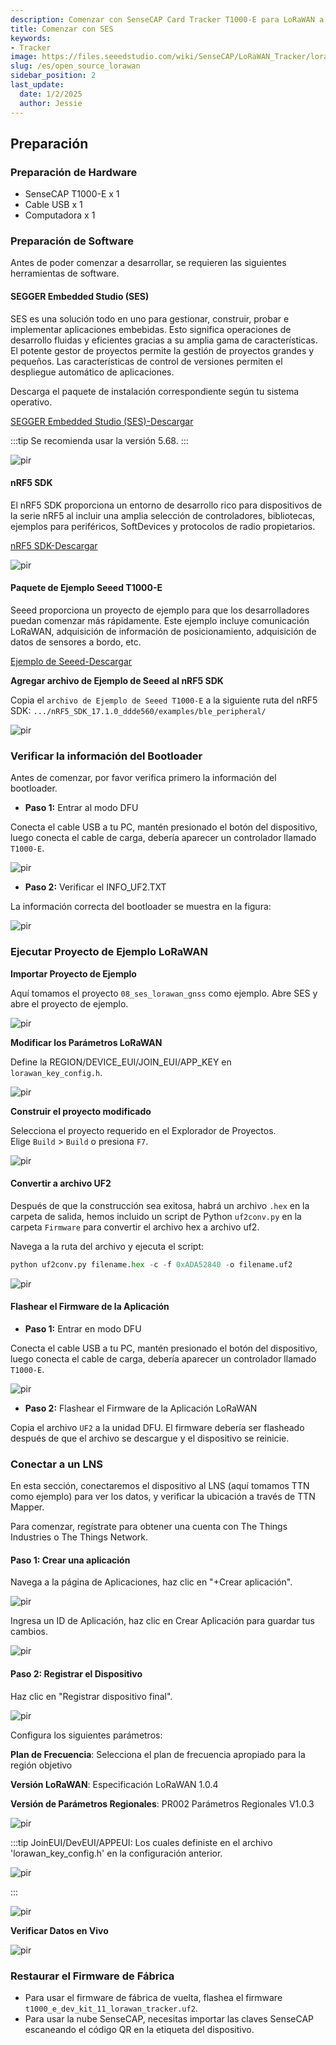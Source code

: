 ```yaml
---
description: Comenzar con SenseCAP Card Tracker T1000-E para LoRaWAN a través de SES
title: Comenzar con SES 
keywords:
- Tracker
image: https://files.seeedstudio.com/wiki/SenseCAP/LoRaWAN_Tracker/lorawan_opensource.webp
slug: /es/open_source_lorawan
sidebar_position: 2
last_update:
  date: 1/2/2025
  author: Jessie
---
```



## Preparación

### Preparación de Hardware

- SenseCAP T1000-E x 1
- Cable USB x 1
- Computadora x 1

### Preparación de Software

Antes de poder comenzar a desarrollar, se requieren las siguientes herramientas de software.

#### SEGGER Embedded Studio (SES)

SES es una solución todo en uno para gestionar, construir, probar e implementar aplicaciones embebidas. Esto significa operaciones de desarrollo fluidas y eficientes gracias a su amplia gama de características. El potente gestor de proyectos permite la gestión de proyectos grandes y pequeños. Las características de control de versiones permiten el despliegue automático de aplicaciones.

Descarga el paquete de instalación correspondiente según tu sistema operativo.

<a  href="https://www.segger.com/products/development-tools/embedded-studio/" target="_blank"><span>SEGGER Embedded Studio (SES)-Descargar</span></a>

:::tip
Se recomienda usar la versión 5.68.
:::

<p style={{textAlign: 'center'}}><img src="https://files.seeedstudio.com/wiki/SenseCAP/Wio-WM1110%20Dev%20Kit/5.68version.png" alt="pir" width={800} height="auto" /></p>

#### nRF5 SDK

El nRF5 SDK proporciona un entorno de desarrollo rico para dispositivos de la serie nRF5 al incluir una amplia selección de controladores, bibliotecas, ejemplos para periféricos, SoftDevices y protocolos de radio propietarios.

<a  href="https://www.nordicsemi.com/Products/Development-software/nRF5-SDK/Download#infotabs" target="_blank"><span>nRF5 SDK-Descargar</span></a>

<p style={{textAlign: 'center'}}><img src="https://files.seeedstudio.com/wiki/SenseCAP/Wio-WM1110%20Dev%20Kit/SDK_version.png" alt="pir" width={800} height="auto" /></p>

#### Paquete de Ejemplo Seeed T1000-E

Seeed proporciona un proyecto de ejemplo para que los desarrolladores puedan comenzar más rápidamente. Este ejemplo incluye comunicación LoRaWAN, adquisición de información de posicionamiento, adquisición de datos de sensores a bordo, etc.

<a  href="https://files.seeedstudio.com/wiki/SenseCAP/Meshtastic/Seeed_T1000_E_Dev_Board_Alpha-main.zip" target="_blank"><span>Ejemplo de Seeed-Descargar</span></a>

**Agregar archivo de Ejemplo de Seeed al nRF5 SDK**

Copia el `archivo de Ejemplo de Seeed T1000-E` a la siguiente ruta del nRF5 SDK:
`.../nRF5_SDK_17.1.0_ddde560/examples/ble_peripheral/`

<p style={{textAlign: 'center'}}><img src="https://files.seeedstudio.com/wiki/SenseCAP/Meshtastic/file-path.png" alt="pir" width={600} height="auto" /></p>

### Verificar la información del Bootloader

Antes de comenzar, por favor verifica primero la información del bootloader.

- **Paso 1:** Entrar al modo DFU

 Conecta el cable USB a tu PC, mantén presionado el botón del dispositivo, luego conecta el cable de carga, debería aparecer un controlador llamado `T1000-E`.

 <p style={{textAlign: 'center'}}><img src="https://files.seeedstudio.com/wiki/SenseCAP/Meshtastic/e-driver.png" alt="pir" width={600} height="auto" /></p>

- **Paso 2:** Verificar el INFO_UF2.TXT

 La información correcta del bootloader se muestra en la figura:

 <p style={{textAlign: 'center'}}><img src="https://files.seeedstudio.com/wiki/SenseCAP/Meshtastic/bootloader-info.png" alt="pir" width={600} height="auto" /></p>

### Ejecutar Proyecto de Ejemplo LoRaWAN

**Importar Proyecto de Ejemplo**

Aquí tomamos el proyecto `08_ses_lorawan_gnss` como ejemplo.
Abre SES y abre el proyecto de ejemplo.

<p style={{textAlign: 'center'}}><img src="https://files.seeedstudio.com/wiki/SenseCAP/Wio-WM1110%20Dev%20Kit/opensolution.png" alt="pir" width={800} height="auto" /></p>

**Modificar los Parámetros LoRaWAN**

Define la REGION/DEVICE_EUI/JOIN_EUI/APP_KEY en `lorawan_key_config.h`.

<p style={{textAlign: 'center'}}><img src="https://files.seeedstudio.com/wiki/SenseCAP/Meshtastic/keys-define.png" alt="pir" width={800} height="auto" /></p>

**Construir el proyecto modificado**

Selecciona el proyecto requerido en el Explorador de Proyectos.<br/>
Elige `Build` > `Build` o presiona `F7`.

<p style={{textAlign: 'center'}}><img src="https://files.seeedstudio.com/wiki/SenseCAP/Meshtastic/build-done.png" alt="pir" width={800} height="auto" /></p>

#### Convertir a archivo UF2

Después de que la construcción sea exitosa, habrá un archivo `.hex` en la carpeta de salida, hemos incluido un script de Python `uf2conv.py` en la carpeta `Firmware` para convertir el archivo hex a archivo uf2.

Navega a la ruta del archivo y ejecuta el script:

```py
python uf2conv.py filename.hex -c -f 0xADA52840 -o filename.uf2
```

<p style={{textAlign: 'center'}}><img src="https://files.seeedstudio.com/wiki/SenseCAP/Meshtastic/convert-uf2.png" alt="pir" width={600} height="auto" /></p>

#### Flashear el Firmware de la Aplicación

- **Paso 1:** Entrar en modo DFU

 Conecta el cable USB a tu PC, mantén presionado el botón del dispositivo, luego conecta el cable de carga, debería aparecer un controlador llamado `T1000-E`.

 <p style={{textAlign: 'center'}}><img src="https://files.seeedstudio.com/wiki/SenseCAP/Meshtastic/e-driver.png" alt="pir" width={600} height="auto" /></p>

- **Paso 2:** Flashear el Firmware de la Aplicación LoRaWAN

 Copia el archivo `UF2` a la unidad DFU. El firmware debería ser flasheado después de que el archivo se descargue y el dispositivo se reinicie.

### Conectar a un LNS

En esta sección, conectaremos el dispositivo al LNS (aquí tomamos TTN como ejemplo) para ver los datos, y verificar la ubicación a través de TTN Mapper.

Para comenzar, regístrate para obtener una cuenta con The Things Industries o The Things Network.

#### Paso 1: Crear una aplicación

Navega a la página de Aplicaciones, haz clic en "+Crear aplicación".

<p style={{textAlign: 'center'}}><img src="https://files.seeedstudio.com/wiki/SenseCAP/Wio-WM1110%20Dev%20Kit/create_application.png" alt="pir" width={800} height="auto" /></p>

Ingresa un ID de Aplicación, haz clic en Crear Aplicación para guardar tus cambios.

<p style={{textAlign: 'center'}}><img src="https://files.seeedstudio.com/wiki/SenseCAP/Wio-WM1110%20Dev%20Kit/create_application1.png" alt="pir" width={800} height="auto" /></p>

#### Paso 2: Registrar el Dispositivo

Haz clic en "Registrar dispositivo final".

<p style={{textAlign: 'center'}}><img src="https://files.seeedstudio.com/wiki/SenseCAP/Wio-WM1110%20Dev%20Kit/register_device.png" alt="pir" width={800} height="auto" /></p>

Configura los siguientes parámetros:

**Plan de Frecuencia**: Selecciona el plan de frecuencia apropiado para la región objetivo

**Versión LoRaWAN**: Especificación LoRaWAN 1.0.4

**Versión de Parámetros Regionales**: PR002 Parámetros Regionales V1.0.3

<p style={{textAlign: 'center'}}><img src="https://files.seeedstudio.com/wiki/SenseCAP/Wio-WM1110%20Dev%20Kit/register_device1.png" alt="pir" width={800} height="auto" /></p>

:::tip
JoinEUI/DevEUI/APPEUI: Los cuales definiste en el archivo 'lorawan_key_config.h' en la configuración anterior.
<p style={{textAlign: 'center'}}><img src="https://files.seeedstudio.com/wiki/SenseCAP/Meshtastic/keys-define.png" alt="pir" width={600} height="auto" /></p>
:::

<p style={{textAlign: 'center'}}><img src="https://files.seeedstudio.com/wiki/SenseCAP/Wio-WM1110%20Dev%20Kit/register_device5.png" alt="pir" width={800} height="auto" /></p>

**Verificar Datos en Vivo**

<p style={{textAlign: 'center'}}><img src="https://files.seeedstudio.com/wiki/SenseCAP/Meshtastic/payload-data.png" alt="pir" width={800} height="auto" /></p>

### Restaurar el Firmware de Fábrica

- Para usar el firmware de fábrica de vuelta, flashea el firmware `t1000_e_dev_kit_11_lorawan_tracker.uf2`.
- Para usar la nube SenseCAP, necesitas importar las claves SenseCAP escaneando el código QR en la etiqueta del dispositivo.
